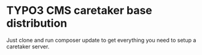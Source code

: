 # TYPO3 CMS caretaker base distribution

Just clone and run composer update to get everything you need to setup a caretaker server.
